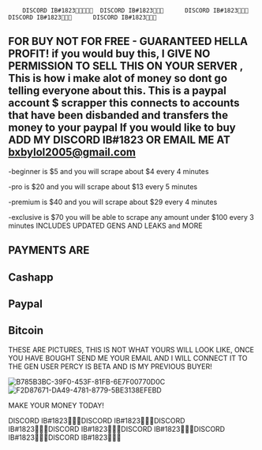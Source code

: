         DISCORD IB#1823  DISCORD IB#1823      DISCORD IB#1823          DISCORD IB#1823      DISCORD IB#1823
FOR BUY NOT FOR FREE - GUARANTEED HELLA PROFIT!
if you would buy this, I GIVE NO PERMISSION TO SELL THIS ON YOUR SERVER , This is how i make alot of money so dont go telling everyone about this.
This is a paypal account $ scrapper this connects to accounts that have been disbanded and transfers the money to your paypal 
If you would like to buy ADD MY DISCORD IB#1823 OR EMAIL ME AT bxbylol2005@gmail.com 
------------------------------------------------------------
-beginner is $5 and you will scrape about $4 every 4 minutes

-pro is $20 and you will scrape about $13 every 5 minutes 

-premium is $40 and you will scrape about $29 every 4 minutes

-exclusive is $70 you will be able to scrape any amount under $100 every 3 minutes INCLUDES UPDATED GENS AND LEAKS and MORE

PAYMENTS ARE 
------------
Cashapp
------------
Paypal
------------
Bitcoin 
------------
THESE ARE PICTURES, THIS IS NOT WHAT YOURS WILL LOOK LIKE, ONCE YOU HAVE BOUGHT SEND ME YOUR EMAIL AND I WILL CONNECT IT TO THE GEN 
USER PERCY IS BETA AND IS MY PREVIOUS BUYER!

![B785B3BC-39F0-453F-81FB-6E7F00770D0C](https://github.com/DiscordIB2077/PayPal-scraper/assets/127969500/2b5d1070-c332-4ea4-becb-25fa79cc8261)
![F2D87671-DA49-4781-8779-5BE3138EFEBD](https://github.com/DiscordIB2077/PayPal-scraper/assets/127969500/f9d44b5b-c444-43a5-baca-ba92341ecf00)


MAKE YOUR MONEY TODAY! 

DISCORD IB#1823DISCORD IB#1823DISCORD IB#1823DISCORD IB#1823DISCORD IB#1823DISCORD IB#1823DISCORD IB#1823
